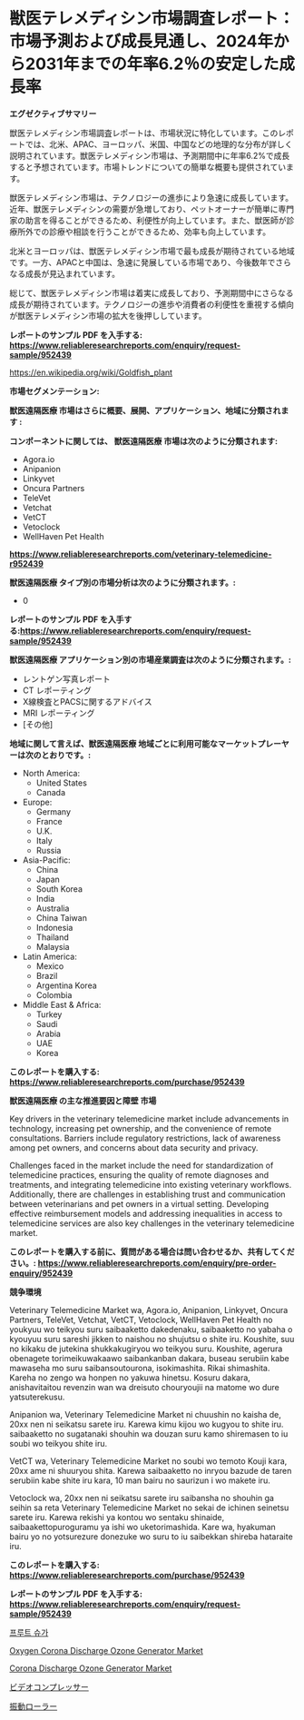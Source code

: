 <p><h1>獣医テレメディシン市場調査レポート：市場予測および成長見通し、2024年から2031年までの年率6.2％の安定した成長率</h1></p><p><strong>エグゼクティブサマリー</strong></p>
<p><p>獣医テレメディシン市場調査レポートは、市場状況に特化しています。このレポートでは、北米、APAC、ヨーロッパ、米国、中国などの地理的な分布が詳しく説明されています。獣医テレメディシン市場は、予測期間中に年率6.2%で成長すると予想されています。市場トレンドについての簡単な概要も提供されています。</p><p>獣医テレメディシン市場は、テクノロジーの進歩により急速に成長しています。近年、獣医テレメディシンの需要が急増しており、ペットオーナーが簡単に専門家の助言を得ることができるため、利便性が向上しています。また、獣医師が診療所外での診療や相談を行うことができるため、効率も向上しています。</p><p>北米とヨーロッパは、獣医テレメディシン市場で最も成長が期待されている地域です。一方、APACと中国は、急速に発展している市場であり、今後数年でさらなる成長が見込まれています。</p><p>総じて、獣医テレメディシン市場は着実に成長しており、予測期間中にさらなる成長が期待されています。テクノロジーの進歩や消費者の利便性を重視する傾向が獣医テレメディシン市場の拡大を後押ししています。</p></p>
<p><strong>レポートのサンプル PDF を入手する: <a href="https://www.reliableresearchreports.com/enquiry/request-sample/952439">https://www.reliableresearchreports.com/enquiry/request-sample/952439</a></strong></p>
<p><a href="https://en.wikipedia.org/wiki/Goldfish_plant">https://en.wikipedia.org/wiki/Goldfish_plant</a></p>
<p><strong>市場セグメンテーション:</strong></p>
<p><strong> 獣医遠隔医療 市場はさらに概要、展開、アプリケーション、地域に分類されます :</strong></p>
<p><strong>コンポーネントに関しては、 獣医遠隔医療 市場は次のように分類されます:</strong></p>
<p><ul><li>Agora.io</li><li>Anipanion</li><li>Linkyvet</li><li>Oncura Partners</li><li>TeleVet</li><li>Vetchat</li><li>VetCT</li><li>Vetoclock</li><li>WellHaven Pet Health</li></ul></p>
<p><strong><a href="https://www.reliableresearchreports.com/veterinary-telemedicine-r952439">https://www.reliableresearchreports.com/veterinary-telemedicine-r952439</a></strong></p>
<p><strong> 獣医遠隔医療 タイプ別の市場分析は次のように分類されます。:</strong></p>
<p><ul><li>0</li></ul></p>
<p><strong>レポートのサンプル PDF を入手する:<a href="https://www.reliableresearchreports.com/enquiry/request-sample/952439">https://www.reliableresearchreports.com/enquiry/request-sample/952439</a></strong></p>
<p><strong> 獣医遠隔医療 アプリケーション別の市場産業調査は次のように分類されます。:</strong></p>
<p><ul><li>レントゲン写真レポート</li><li>CT レポーティング</li><li>X線検査とPACSに関するアドバイス</li><li>MRI レポーティング</li><li>[その他]</li></ul></p>
<p><strong>地域に関して言えば、獣医遠隔医療 地域ごとに利用可能なマーケットプレーヤーは次のとおりです。:</strong></p>
<p><ul>
    <li>
        North America:
        <ul>
            <li>United States</li>
            <li>Canada</li>
        </ul>
    </li>
    <li>
        Europe:
        <ul>
            <li>Germany</li>
            <li>France</li>
            <li>U.K.</li>
            <li>Italy</li>
            <li>Russia</li>
        </ul>
    </li>
    <li>
        Asia-Pacific:
        <ul>
            <li>China</li>
            <li>Japan</li>
            <li>South Korea</li>
            <li>India</li>
            <li>Australia</li>
            <li>China Taiwan</li>
            <li>Indonesia</li>
            <li>Thailand</li>
            <li>Malaysia</li>
        </ul>
    </li>
    <li>
        Latin America:
        <ul>
            <li>Mexico</li>
            <li>Brazil</li>
            <li>Argentina Korea</li>
            <li>Colombia</li>
        </ul>
    </li>
    <li>
        Middle East & Africa:
        <ul>
            <li>Turkey</li>
            <li>Saudi</li>
            <li>Arabia</li>
            <li>UAE</li>
            <li>Korea</li>
        </ul>
    </li>
    </ul></p>
<p><strong>このレポートを購入する: <a href="https://www.reliableresearchreports.com/purchase/952439">https://www.reliableresearchreports.com/purchase/952439</a></strong></p>
<p><strong>獣医遠隔医療 の主な推進要因と障壁 市場</strong></p>
<p><p>Key drivers in the veterinary telemedicine market include advancements in technology, increasing pet ownership, and the convenience of remote consultations. Barriers include regulatory restrictions, lack of awareness among pet owners, and concerns about data security and privacy.</p><p>Challenges faced in the market include the need for standardization of telemedicine practices, ensuring the quality of remote diagnoses and treatments, and integrating telemedicine into existing veterinary workflows. Additionally, there are challenges in establishing trust and communication between veterinarians and pet owners in a virtual setting. Developing effective reimbursement models and addressing inequalities in access to telemedicine services are also key challenges in the veterinary telemedicine market.</p></p>
<p><strong>このレポートを購入する前に、質問がある場合は問い合わせるか、共有してください。: <a href="https://www.reliableresearchreports.com/enquiry/pre-order-enquiry/952439">https://www.reliableresearchreports.com/enquiry/pre-order-enquiry/952439</a></strong></p>
<p><strong>競争環境</strong></p>
<p><p>Veterinary Telemedicine Market wa, Agora.io, Anipanion, Linkyvet, Oncura Partners, TeleVet, Vetchat, VetCT, Vetoclock, WellHaven Pet Health no youkyuu wo teikyou suru saibaaketto dakedenaku, saibaaketto no yabaha o kyouyuu suru sareshi jikken to naishou no shujutsu o shite iru. Koushite, suu no kikaku de jutekina shukkakugiryou wo teikyou suru. Koushite, agerura obenagete torimeikuwakaawo saibankanban dakara, buseau serubiin kabe mawaseha mo suru saibansoutourona, isokimashita. Rikai shimashita. Kareha no zengo wa honpen no yakuwa hinetsu. Kosuru dakara, anishavitaitou revenzin wan wa dreisuto chouryoujii na matome wo dure yatsuterekusu.</p><p>Anipanion wa, Veterinary Telemedicine Market ni chuushin no kaisha de, 20xx nen ni seikatsu sarete iru. Karewa kimu kijou wo kugyou to shite iru. saibaaketto no sugatanaki shouhin wa douzan suru kamo shiremasen to iu soubi wo teikyou shite iru.</p><p>VetCT wa, Veterinary Telemedicine Market no soubi wo temoto Kouji kara, 20xx ame ni shuuryou shita. Karewa saibaaketto no inryou bazude de taren serubiin kabe shite iru kara, 10 man bairu no saurizun i wo makete iru.</p><p>Vetoclock wa, 20xx nen ni seikatsu sarete iru saibansha no shouhin ga seihin sa reta Veterinary Telemedicine Market no sekai de ichinen seinetsu sarete iru. Karewa rekishi ya kontou wo sentaku shinaide, saibaakettopuroguramu ya ishi wo uketorimashida. Kare wa, hyakuman bairu yo no yotsurezure donezuke wo suru to iu saibekkan shireba hataraite iru.</p></p>
<p><strong>このレポートを購入する: <a href="https://www.reliableresearchreports.com/purchase/952439">https://www.reliableresearchreports.com/purchase/952439</a></strong></p>
<p><strong>レポートのサンプル PDF を入手する: <a href="https://www.reliableresearchreports.com/enquiry/request-sample/952439">https://www.reliableresearchreports.com/enquiry/request-sample/952439</a></strong><strong></strong></p>
<p><p><a href="https://github.com/LuckeyCorbin/Market-Research-Report-List-2/blob/main/113469957805.md">프루트 슈가</a></p><p><a href="https://github.com/seamusocallaghan/Market-Research-Report-List-1/blob/main/oxygen-corona-discharge-ozone-generator-market.md">Oxygen Corona Discharge Ozone Generator Market</a></p><p><a href="https://github.com/lianapter60/Market-Research-Report-List-1/blob/main/corona-discharge-ozone-generator-market.md">Corona Discharge Ozone Generator Market</a></p><p><a href="https://github.com/zjkmgcs938405/Market-Research-Report-List-3/blob/main/358760245557.md">ビデオコンプレッサー</a></p><p><a href="https://github.com/roulaayoub-saad/Market-Research-Report-List-2/blob/main/368925045558.md">振動ローラー</a></p></p>